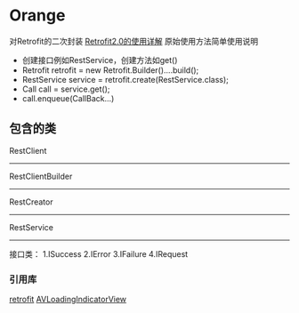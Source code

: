 # Orange
对Retrofit的二次封装
[Retrofit2.0的使用详解](http://blog.csdn.net/carson_ho/article/details/73732076)
原始使用方法简单使用说明
- 创建接口例如RestService，创建方法如get()
- Retrofit retrofit = new Retrofit.Builder()....build();
- RestService service = retrofit.create(RestService.class);
- Call<String> call = service.get();
- call.enqueue(CallBack...)
## 包含的类
RestClient
***
RestClientBuilder
***
RestCreator
***
RestService
***
接口类：
1.ISuccess
2.IError
3.IFailure
4.IRequest
### 引用库
[retrofit](https://github.com/square/retrofit)
[AVLoadingIndicatorView](https://github.com/81813780/AVLoadingIndicatorView)
